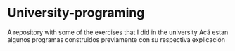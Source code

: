 # University-programing
A repository with some of the exercises that I did in the university
Acá estan algunos programas construidos previamente con su respectiva explicación
